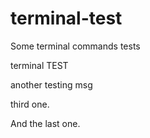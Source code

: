 # terminal-test
Some terminal commands tests

terminal TEST

another testing msg

third one.

And the last one.
